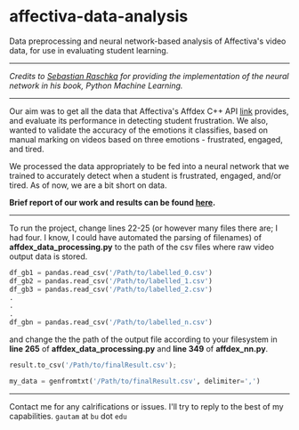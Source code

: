 # affectiva-data-analysis
Data preprocessing and neural network-based analysis of Affectiva's video data, for use in evaluating student learning.


----


*Credits to [Sebastian Raschka](https://github.com/rasbt/python-machine-learning-book/tree/master/code/ch12) for providing the implementation of the neural network in his book, Python Machine Learning.*


-----


Our aim was to get all the data that Affectiva's Affdex C++ API [link](https://github.com/Affectiva/cpp-sdk-samples) provides, and evaluate its performance in detecting student frustration. We also, wanted to validate the accuracy of the emotions it classifies, based on manual marking on videos based on three emotions - frustrated, engaged, and tired.

We processed the data appropriately to be fed into a neural network that we trained to accurately detect when a student is frustrated, engaged, and/or tired. As of now, we are a bit short on data.

**Brief report of our work and results can be found [here](http://cs-people.bu.edu/gautam/cs585/p3/).**


----


To run the project, change lines 22-25 (or however many files there are; I had four. I know, I could have automated the parsing of filenames) of **affdex_data_processing.py** to the path of the csv files where raw video output data is stored.


```python
df_gb1 = pandas.read_csv('/Path/to/labelled_0.csv')
df_gb2 = pandas.read_csv('/Path/to/labelled_1.csv')
df_gb3 = pandas.read_csv('/Path/to/labelled_2.csv')
.
.
.
df_gbn = pandas.read_csv('/Path/to/labelled_n.csv')
 ```

and change the the path of the output file according to your filesystem in **line 265** of **affdex_data_processing.py** and **line 349** of **affdex_nn.py**.


```python
result.to_csv('/Path/to/finalResult.csv');
```


```python
my_data = genfromtxt('/Path/to/finalResult.csv', delimiter=',')
```


----

Contact me for any calrifications or issues. I'll try to reply to the best of my capabilities. `gautam` at `bu` dot `edu`
